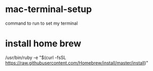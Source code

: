 # mac-terminal-setup
command to run to set my terminal


# install home brew
/usr/bin/ruby -e "$(curl -fsSL https://raw.githubusercontent.com/Homebrew/install/master/install)"
